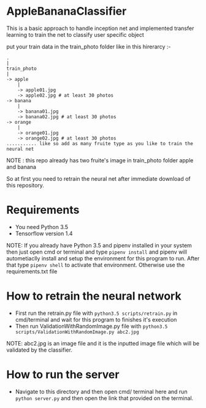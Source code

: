 # AppleBananaClassifier

 This is a basic approach to handle inception net and implemented transfer learning to train the net to classify user specific object
 
 
 put your train data in the train_photo folder like in this hirerarcy :-
 
    .
    |
    train_photo
    |
    -> apple
        |
        -> apple01.jpg
        -> apple02.jpg # at least 30 photos
    -> banana
        |
        -> banana01.jpg
        -> banana02.jpg # at least 30 photos
    -> orange
        |
        -> orange01.jpg
        -> orange02.jpg # at least 30 photos
    ........... like so add as many fruite type as you like to train the neural net
    
NOTE : this repo already has two fruite's image in train_photo folder apple and banana

So at first you need to retrain the neural net after immediate download of this repository.

# Requirements
* You need Python 3.5
* Tensorflow version 1.4

NOTE: If you already have Python 3.5 and pipenv installed in your system then just open cmd or terminal and type `pipenv install` and pipenv will autometiaclly install and setup the environment for this program to run. After that type `pipenv shell` to activate that environment. Otherwise use the requirements.txt file 

# How to retrain the neural network
* First run the retrain.py file with `python3.5 scripts/retrain.py` in cmd/terminal and wait for this program to finishes it's execution
* Then run ValidationWithRandomImage.py file with `python3.5 scripts/ValidationWithRandomImage.py abc2.jpg`

NOTE: abc2.jpg is an image file and it is the inputted image file which will be validated by the classifier.

# How to run the server
* Navigate to this directory and then open cmd/ terminal here and run `python server.py` and then open the link that provided on the terminal.
